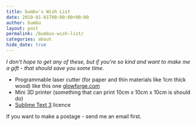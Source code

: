 ```yaml
---
title: bumbu's Wish List
date: 2010-01-01T00:00:00+00:00
author: bumbu
layout: post
permalink: /bumbus-wish-list/
categories: about
hide_date: true
---
```

_I don't hope to get any of these, but if you're so kind and want to make me a gift - that should save you some time._

* Programmable laser cutter (for paper and thin materials like 1cm thick wood) like this one [glowforge.com](http://glowforge.com)
* Mini 3D printer (something that can print 10cm x 10cm x 10cm is should do)
* [Sublime Text 3](https://www.sublimetext.com/buy?v=3) licence

If you want to make a postage - send me an email first.

